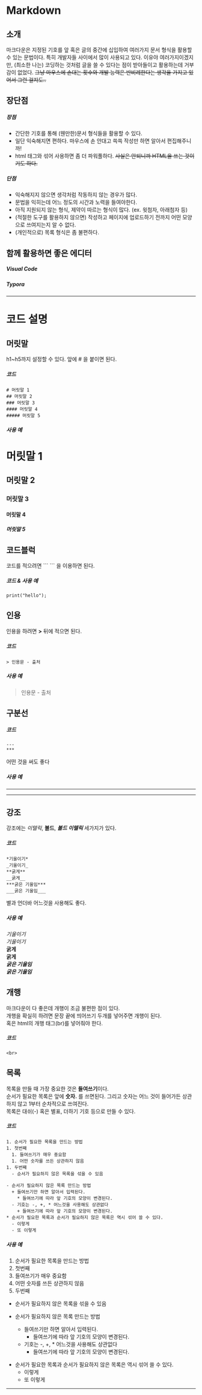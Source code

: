 # Markdown
## 소개
마크다운은 지정된 기호를 앞 혹은 글의 중간에 십입하여 여러가지 문서 형식을 활용할 수 있는 문법이다. 특히 개발자들 사이에서 많이 사용되고 있다. 이유야 여러가지이겠지만, (최소한 나는) 코딩하는 것처럼 글을 쓸 수 있다는 점이 받아들이고 활용하는데 거부감이 없었다. ~~그냥 마우스에 손대는 횟수와 개발 능력은 반비례한다는 생각을 가지고 있어서 그런 걸지도..~~
## 장단점
##### 장점
- 간단한 기호를 통해 (웬만한)문서 형식들을 활용할 수 있다.
- 일단 익숙해지면 편하다. 마우스에 손 안대고 쓱쓱 작성만 하면 알아서 편집해주니까!
- html 태그와 섞어 사용하면 좀 더 파워풀하다. ~~사실은 안되니까 HTML을 쓰는 것이기도 하다.~~
##### 단점
- 익숙해지지 않으면 생각처럼 작동하지 않는 경우가 많다.
- 문법을 익히는데 어느 정도의 시간과 노력을 들여야한다.
- 아직 지원되지 않는 형식, 제약이 따르는 형식이 많다. (ex. 윗첨자, 아래첨자 등)
- (적절한 도구를 활용하지 않으면) 작성하고 페이지에 업로드하기 전까지 어떤 모양으로 쓰여지는지 알 수 없다.
- (개인적으로) 목록 형식은 좀 불편하다.
## 함께 활용하면 좋은 에디터
##### Visual Code
##### Typora
---
# 코드 설명
## 머릿말
h1~h5까지 설정할 수 있다. 앞에 # 을 붙이면 된다.
##### 코드
```
# 머릿말 1
## 머릿말 2
### 머릿말 3
#### 머릿말 4
##### 머릿말 5
```
##### 사용 예
# 머릿말 1
## 머릿말 2
### 머릿말 3
#### 머릿말 4
##### 머릿말 5
  
## 코드블럭
코드를 적으려면 \`\`\` \`\`\` 을 이용하면 된다.
##### 코드 & 사용 예
```
print("hello");
```
  
## 인용
인용을 하려면 **>** 뒤에 적으면 된다.
##### 코드
```
> 인용문 - 출처
```
##### 사용 예
> 인용문 - 출처

## 구분선
##### 코드
```
---
***
```
어떤 것을 써도 좋다
##### 사용 예
---
***

## 강조
강조에는 *이텔릭*, **볼드**, ***볼드 이텔릭*** 세가지가 있다.
##### 코드
```
*기울이기*
_기울이기_
**굵게**
__굵게__
***굵은 기울임***
___굵은 기울임___
```
별과 언더바 어느것을 사용해도 좋다.
##### 사용 예
*기울이기*  
_기울이기_  
**굵게**  
__굵게__  
***굵은 기울임***  
___굵은 기울임___  

## 개행
마크다운이 다 좋은데 개행이 조금 불편한 점이 있다.  
개행을 확실히 하려면 문장 끝에 띄어쓰기 두개를 넣어주면 개행이 된다.  
혹은 html의 개행 태그(br)를 넣어줘야 한다.
##### 코드
```
<br>
```

## 목록
목록을 만들 때 가장 중요한 것은 **들여쓰기**이다.  
순서가 필요한 목록은 앞에 **숫자.** 를 쓰면된다. 그리고 숫자는 어느 것이 들어가든 상관하지 않고 1부터 순차적으로 쓰여진다.  
목록은 대쉬(-) 혹은 별표, 더하기 기호 등으로 만들 수 있다.
##### 코드
```
1. 순서가 필요한 목록을 만드는 방법
1. 첫번째
  1. 들여쓰기가 매우 중요함
  1. 어떤 숫자를 쓰든 상관하지 않음
1. 두번째
  - 순서가 필요하지 않은 목록을 섞을 수 있음

- 순서가 필요하지 않은 목록 만드는 방법
  + 들여쓰기만 하면 알아서 입력된다.
    * 들여쓰기에 따라 앞 기호의 모양이 변경된다.
  - 기호는 -, +, * 어느것을 사용해도 상관없다
    + 들여쓰기에 따라 앞 기호의 모양이 변경된다.
* 순서가 필요한 목록과 순서가 필요하지 않은 목록은 역시 섞어 쓸 수 있다.
  - 이렇게
  - 또 이렇게
```
##### 사용 예
1. 순서가 필요한 목록을 만드는 방법
1. 첫번째
  1. 들여쓰기가 매우 중요함
  1. 어떤 숫자를 쓰든 상관하지 않음
1. 두번째
  - 순서가 필요하지 않은 목록을 섞을 수 있음

- 순서가 필요하지 않은 목록 만드는 방법
  + 들여쓰기만 하면 알아서 입력된다.
    * 들여쓰기에 따라 앞 기호의 모양이 변경된다.
  - 기호는 -, +, * 어느것을 사용해도 상관없다
    + 들여쓰기에 따라 앞 기호의 모양이 변경된다.
* 순서가 필요한 목록과 순서가 필요하지 않은 목록은 역시 섞어 쓸 수 있다.
  - 이렇게
  - 또 이렇게
---
